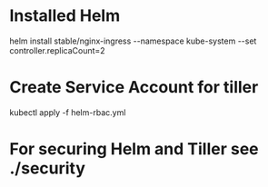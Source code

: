 


# Installed Helm
helm install stable/nginx-ingress --namespace kube-system --set controller.replicaCount=2


# Create Service Account for tiller
kubectl apply -f helm-rbac.yml


# For securing Helm and Tiller see ./security